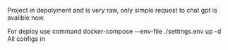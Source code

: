 Project in depolyment and is very raw, only simple request to chat gpt is avalible now.

For deploy use command
docker-compose --env-file ./settings.env up -d  
All configs in 